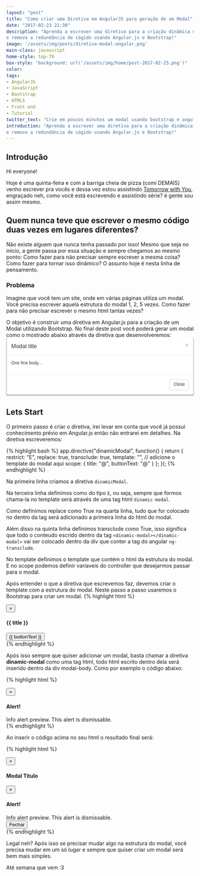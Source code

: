```yaml
---
layout: "post"
title: "Como criar uma Diretiva em AngularJS para geração de um Modal"
date: "2017-02-23 21:30"
description: "Aprenda a escrever uma diretiva para a criação dinâmica de um modal
e remova a redundância de cógido usando Angular.js e Bootstrap!"
image: '/assets/img/posts/diretiva-modal-angular.png'
main-class: javascript 
home-style: top-70
box-style: "background: url('/assets/img/home/post-2017-02-23.png')"
color:
tags:
- AngularJS
- JavaScript
- Bootstrap
- HTML5
- Front-end
- Tutorial
twitter_text: "Crie em poucos minutos um modal usando bootstrap e angular.js"
introduction: "Aprenda a escrever uma diretiva para a criação dinâmica de um modal
e remova a redundância de cógido usando Angular.js e Bootstrap!"
---
```


## Introdução

Hi everyone!

Hoje é uma quinta-feira e com a barriga cheia de pizza (comi DEMAIS) venho
escrever pra vocês e dessa vez estou assistindo [Tomorrow with You](http://kissasian.com/Drama/Tomorrow-With-You),
engraçado neh, como você está escrevendo e assistindo série? é gente sou assim mesmo.

## Quem nunca teve que escrever o mesmo código duas vezes em lugares diferentes?

Não existe alguem que nunca tenha passado por isso! Mesmo que seja no inicio, a gente
passa por essa situação e sempre chegamos ao mesmo ponto: Como fazer para não precisar
sempre escrever a mesma coisa? Como fazer para tornar isso dinâmico? O assunto
hoje é nesta linha de pensamento.

### Problema

Imagine que você tem um site, onde em várias páginas utiliza um modal. Você precisa
escrever aquela estrutura do modal 1, 2, 5 vezes. Como fazer para não precisar escrever o mesmo
html tantas vezes?

O objetivo é construir uma diretiva em Angular.js para a criação de um Modal
utilizando Bootstrap. No final deste post você poderá gerar um modal como o mostrado
abaixo através da diretiva que desenvolveremos:
![Modal Bootstrap](/assets/img/posts/modal.png)
## Lets Start

O primeiro passo é criar o diretiva, irei levar em conta que você já possui conhecimento
prévio em Angular.js então não entrarei em detalhes. Na diretiva escreveremos:

{% highlight  bash %}
app.directive("dinamicModal", function() {
    return {
      restrict: "E",
      replace: true,
      transclude: true,
      template: "", // adicione o template do modal aqui
      scope: {
        title: "@",
        buttonText: "@"
      }
    };
});
{% endhighlight %}

Na primeira linha criamos a diretiva `dinamicModal`.

Na terceira linha definimos como do tipo `E`, ou seja, sempre que formos chama-la
no template será através de uma tag html `dinamic-modal`.

Como definimos replace como True na quarta linha, tudo que for colocado no dentro da tag
será adicionado a primeira linha do html do modal.

Além disso na quinta linha definimos transclude como True, isso significa que todo o
conteudo escrido dentro da tag `<dinamic-modal></dinamic-modal>` vai ser colocado
dentro da div que conter a tag do angular `ng-transclude`.

No template definimos o template que contém o html da estrutura do modal. E no scope
podemos definir variaveis do controller que desejarmos passar para o modal.

Após entender o que a diretiva que escrevemos faz, devemos criar o template com a
estrutura do modal. Neste passo a passo usaremos o Bootstrap para criar um modal.
{% highlight html %}
<!-- Modal -->
<div class="modal fade" tabindex="-1" role="dialog" aria-labelledby="myModalLabel">
  <div class="modal-dialog" role="document">
    <div class="modal-content">
      <div class="modal-header">
        <button type="button" class="close" data-dismiss="modal" aria-label="Close"><span aria-hidden="true">&times;</span></button>
        <h4 class="modal-title" id="myModalLabel">{{ title }}</h4>
      </div>
      <div class="modal-body" ng-transclude>
        <!-- todo html escrito dentro da tag da diretiva será colocado aqui-->
      </div>
      <div class="modal-footer">
        <button type="button" class="btn btn-default" data-dismiss="modal">{{ buttonText }}</button>
      </div>
    </div>
  </div>
</div>
{% endhighlight %}

Após isso sempre que quiser adicionar um modal, basta chamar a diretiva **dinamic-modal**
como uma tag html, todo html escrito dentro dela será inserido dentro da div
modal-body. Como por exemplo o código abaixo:

{% highlight html %}
<dinamic-modal id="modal" title="modaltitle" buttonText="buttonmodal">
  <div class="alert alert-info alert-dismissible">
    <button type="button" class="close" data-dismiss="alert" aria-hidden="true">×</button>
    <h4><i class="icon fa fa-info"></i> Alert!</h4>
    Info alert preview. This alert is dismissable.
  </div>
</dinamic-modal>
{% endhighlight %}

Ao inserir o código acima no seu html o resultado final será:

{% highlight html %}
<div class="modal fade" tabindex="-1" role="dialog" aria-labelledby="myModalLabel" id="modal">
  <div class="modal-dialog" role="document">
    <div class="modal-content">
      <div class="modal-header">
        <button type="button" class="close" data-dismiss="modal" aria-label="Close"><span aria-hidden="true">&times;</span></button>
        <h4 class="modal-title" id="myModalLabel">Modal Titulo</h4>
      </div>
      <div class="modal-body">
        <div class="alert alert-info alert-dismissible">
          <button type="button" class="close" data-dismiss="alert" aria-hidden="true">×</button>
          <h4><i class="icon fa fa-info"></i> Alert!</h4>
          Info alert preview. This alert is dismissable.
        </div>
      </div>
      <div class="modal-footer">
        <button type="button" class="btn btn-default" data-dismiss="modal">Fechar</button>
      </div>
    </div>
  </div>
</div>
{% endhighlight %}

Legal neh? Após isso se precisar mudar algo na estrutura do modal, você precisa mudar
em um só lugar e sempre que quiser criar um modal será bem mais simples.

Até semana que vem :3
